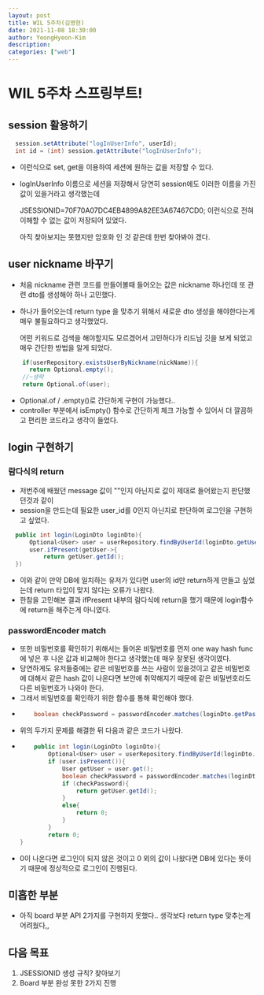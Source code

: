 ```yaml
---
layout: post
title: WIL 5주차(김영현)
date: 2021-11-08 18:30:00
author: YeongHyeon-Kim
description:
categories: ["web"]
---
```


# WIL 5주차 스프링부트!


## session 활용하기
```java
  session.setAttribute("logInUserInfo", userId);
  int id = (int) session.getAttribute("logInUserInfo");
```
-   이런식으로 set, get을 이용하여 세션에 원하는 값을 저장할 수 있다.
-   logInUserInfo 이름으로 세션을 저장해서 당연히 session에도 이러한 이름을 가진 값이 있을거라고 생각했는데

    JSESSIONID=70F70A07DC4EB4899A82EE3A67467CD0;
    이런식으로 전혀 이해할 수 없는 값이 저장되어 있었다.
    
    아직 찾아보지는 못했지만 암호화 인 것 같은데 한번 찾아봐야 겠다.

## user nickname 바꾸기
-   처음 nickname 관련 코드를 만들어볼때 들어오는 값은 nickname 하나인데 또 관련 dto를 생성해야 하나 고민했다.
-   
    하나가 들어오는데 return type 을 맞추기 위해서 새로운 dto 생성을 해야한다는게 매우 불필요하다고 생각했었다.
    
    어떤 키워드로 검색을 해야할지도 모르겠어서 고민하다가 리드님 깃을 보게 되었고 매우 간단한 방법을 알게 되었다.
    
```java
    if(userRepository.existsUserByNickname(nickName)){
      return Optional.empty();
    //~생략
    return Optional.of(user);
```
-   Optional.of / .empty()로 간단하게 구현이 가능했다..
-   controller 부분에서 isEmpty() 함수로 간단하게 체크 가능할 수 있어서 더 깔끔하고 편리한 코드라고 생각이 들었다.

## login 구현하기
### 람다식의 return
-   저번주에 배웠던 message 값이 ""인지 아닌지로 값이 제대로 들어왔는지 판단했던것과 같이
-   
    session을 만드는데 필요한 user_id를 0인지 아닌지로 판단하여 로그인을 구현하고 싶었다.
```java
  public int login(LoginDto loginDto){
      Optional<User> user = userRepository.findByUserId(loginDto.getUserId());
      user.ifPresent(getUser->{
          return getUser.getId();
  })
```
-   이와 같이 만약 DB에 일치하는 유저가 있다면 user의 id만 return하게 만들고 싶었는데 return 타입이 맞지 않다는 오류가 나왔다.
-   한참을 고민해본 결과 ifPresent 내부의 람다식에 return을 했기 때문에 login함수에 return을 해주는게 아니였다.

### passwordEncoder match
-   또한 비밀번호를 확인하기 위해서는 들어온 비밀번호를 먼저 one way hash func에 넣은 후 나온 값과 비교해야 한다고 생각했는데 매우 잘못된 생각이였다.
-   당연하게도 유저들중에는 같은 비밀번호를 쓰는 사람이 있을것이고 같은 비밀번호에 대해서 같은 hash 값이 나온다면 보안에 취약해지기 때문에 같은 비밀번호라도 다른 비밀번호가 나와야 한다.
-   그래서 비밀번호를 확인하기 위한 함수를 통해 확인해야 했다.
-   ```java
        boolean checkPassword = passwordEncoder.matches(loginDto.getPassword(), getUser.getPassword());
    ```
-   위의 두가지 문제를 해결한 뒤 다음과 같은 코드가 나왔다.
-   ```java
        public int login(LoginDto loginDto){
            Optional<User> user = userRepository.findByUserId(loginDto.getUserId());
            if (user.isPresent()){
                User getUser = user.get();
                boolean checkPassword = passwordEncoder.matches(loginDto.getPassword(), getUser.getPassword());
                if (checkPassword){
                    return getUser.getId();
                }
                else{
                    return 0;
                }
            }
            return 0;
	}
    ```
-   0이 나온다면 로그인이 되지 않은 것이고 0 외의 값이 나왔다면 DB에 있다는 뜻이기 때문에 정상적으로 로그인이 진행된다.

## 미흡한 부분
-   아직 board 부분 API 2가지를 구현하지 못했다.. 생각보다 return type 맞추는게 어려웠다,,

## 다음 목표
1. JSESSIONID 생성 규칙? 찾아보기
2. Board 부분 완성 못한 2가지 진행
